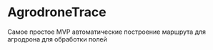 # AgrodroneTrace
Самое простое MVP автоматические построение маршрута для агродрона для обработки полей
